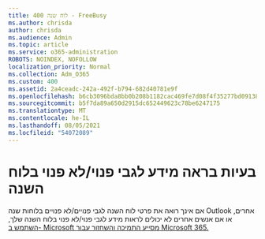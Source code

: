 ```yaml
---
title: לוח שנה 400 - FreeBusy
ms.author: chrisda
author: chrisda
ms.audience: Admin
ms.topic: article
ms.service: o365-administration
ROBOTS: NOINDEX, NOFOLLOW
localization_priority: Normal
ms.collection: Adm_O365
ms.custom: 400
ms.assetid: 2a4ceadc-242a-492f-b794-682d40781e9f
ms.openlocfilehash: b6cb3096bda8bb0b208b1182cac469fe7d08f4f35277bd09138f770d4aeaa106
ms.sourcegitcommit: b5f7da89a650d2915dc652449623c78be6247175
ms.translationtype: MT
ms.contentlocale: he-IL
ms.lasthandoff: 08/05/2021
ms.locfileid: "54072089"
---
```

# <a name="issues-seeing-calendar-freebusy-information"></a>בעיות בראה מידע לגבי פנוי/לא פנוי בלוח השנה

אם אינך רואה את פרטי לוח השנה לגבי פנויים/לא פנויים בלוחות שנה Outlook אחרים, או אם אנשים אחרים לא יכולים לראות מידע לגבי פנוי/לא פנוי בלוח השנה שלך, [השתמש ב- Microsoft מסייע התמיכה והשחזור עבור Microsoft 365.](https://diagnostics.office.com/)
